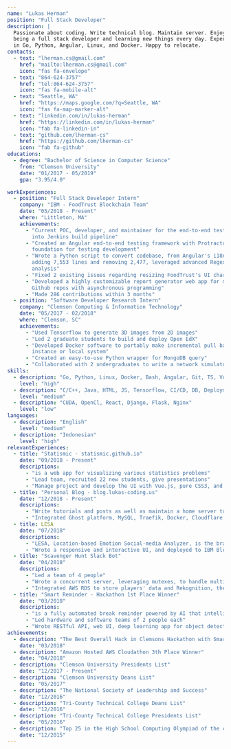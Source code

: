 ```yaml
---
name: "Lukas Herman"
position: "Full Stack Developer"
description: |
  Passionate about coding. Write technical blog. Maintain server. Enjoy
  being a full stack developer and learning new things every day. Expert
  in Go, Python, Angular, Linux, and Docker. Happy to relocate.
contacts:
  - text: "lherman.cs@gmail.com"
    href: "mailto:lherman.cs@gmail.com"
    icon: "fas fa-envelope"
  - text: "864-624-3757"
    href: "tel:864-624-3757"
    icon: "fas fa-mobile-alt"
  - text: "Seattle, WA"
    href: "https://maps.google.com/?q=Seattle, WA"
    icon: "fas fa-map-marker-alt"
  - text: "linkedin.com/in/lukas-herman"
    href: "https://linkedin.com/in/lukas-herman"
    icon: "fab fa-linkedin-in"
  - text: "github.com/lherman-cs"
    href: "https://github.com/lherman-cs"
    icon: "fab fa-github"
educations:
  - degree: "Bachelor of Science in Computer Science"
    from: "Clemson University"
    date: "01/2017 - 05/2019"
    gpa: "3.95/4.0"

workExperiences:
  - position: "Full Stack Developer Intern"
    company: "IBM - FoodTrust Blockchain Team"
    date: "05/2018 - Present"
    where: "Littleton, MA"
    achievements:
      - "Current POC, developer, and maintainer for the end-to-end testing framework. Integrating
        into Jenkins build pipeline"
      - "Created an Angular end-to-end testing framework with Protractor and Jasmine; the
        foundation for testing development"
      - "Wrote a Python script to convert codebase, from Angular's i18n to ngx-translate,
        adding 7,553 lines and removing 2,477, leveraged advanced Regex, NLP, and locality
        analysis"
      - "Fixed 2 existing issues regarding resizing FoodTrust's UI charts"
      - "Developed a highly customizable report generator web app for managing multiple
        Github repos with asynchronous programming"
      - "Made 286 contributions within 3 months"
  - position: "Software Developer Research Intern"
    company: "Clemson Computing & Information Technology"
    date: "05/2017 - 02/2018"
    where: "Clemson, SC"
    achievements:
      - "Used Tensorflow to generate 3D images from 2D images"
      - "Led 2 graduate students to build and deploy Open EdX"
      - "Developed Docker software to portably make incremental pull backups from cloud
        instance or local system"
      - "Created an easy-to-use Python wrapper for MongoDB query"
      - "Collaborated with 2 undergraduates to write a network simulator"
skills:
  - description: "Go, Python, Linux, Docker, Bash, Angular, Git, TS, Vue.js, CSS"
    level: "high"
  - description: "C/C++, Java, HTML, JS, Tensorflow, CI/CD, DB, Deployment"
    level: "medium"
  - description: "CUDA, OpenCl, React, Django, Flask, Nginx"
    level: "low"
languages:
  - description: "English"
    level: "medium"
  - description: "Indonesian"
    level: "high"
relevantExperiences:
  - title: "Statismic - statismic.github.io"
    date: "09/2018 - Present"
    descriptions:
      - "is a web app for visualizing various statistics problems"
      - "Lead team, recruited 22 new students, give presentations"
      - "Manage project and develop the UI with Vue.js, pure CSS3, and HTML"
  - title: "Personal Blog - blog.lukas-coding.us"
    date: "12/2018 - Present"
    descriptions:
      - "Write tutorials and posts as well as maintain a home server to host the blog"
      - "Integrated Ghost platform, MySQL, Traefik, Docker, Cloudflare, and Swarm"
  - title: LESA
    date: "07/2018"
    descriptions:
      - "LESA, Location-based Emotion Social-media Analyzer, is the brainchild of a 12-hour hackathon at IBM. Led a team of 5 software developers"
      - "Wrote a responsive and interactive UI, and deployed to IBM Bluemix server"
  - title: "Scavenger Hunt Slack Bot"
    date: "04/2018"
    descriptions:
      - "Led a team of 4 people"
      - "Wrote a concurrent server, leveraging mutexes, to handle multiple players"
      - "Integrated AWS RDS to store players' data and Rekognition, the AWS image recognition AI, to analyze uploaded user images"
  - title: "Smart Reminder - Hackathon 1st Place Winner"
    date: "03/2018"
    descriptions:
      - "is a fully automated break reminder powered by AI that intelligently turns noti cations on/off by detecting if user is sitting"
      - "Led hardware and software teams of 2 people each"
      - "Wrote RESTful API, web UI, deep learning app for object detection, and debugged the hardware team's code"
achievements:
  - description: "The Best Overall Hack in Clemsons Hackathon with Smart Reminder Project"
    date: "03/2018"
  - description: "Amazon Hosted AWS Cloudathon 3th Place Winner"
    date: "04/2018"
  - description: "Clemson University Presidents List"
    date: "12/2017 - Present"
  - description: "Clemson University Deans List"
    date: "05/2017"
  - description: "The National Society of Leadership and Success"
    date: "12/2016"
  - description: "Tri-County Technical College Deans List"
    date: "12/2016"
  - description: "Tri-County Technical College Presidents List"
    date: "05/2016"
  - description: "Top 25 in the High School Computing Olympiad of the capital of Indonesia (9.6 million people)"
    date: "12/2015"
---
```


